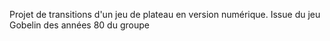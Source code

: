 Projet de transitions d'un jeu de plateau en version numérique.
Issue du jeu Gobelin des années 80 du groupe 
